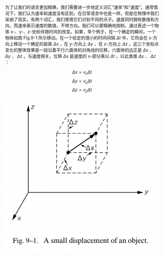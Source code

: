为了让我们的语言更加精确，我们需要进一步地定义词汇“速率”和“速度”。通常情况下，我们认为速率和速度没有区别，在日常语言中也是一样。但是在物理中我们采纳了现实，有两个词汇，我们使用它们识别不同的点子。速度同时拥有数值和方向，而速率表示速度的数值，不带方向。我们可以更精确地炮制，通过表述一个物体 x-、y-、z-坐标伴随时间的改变。如果，举个例子，在一个确定的瞬间，一个物体如图 Fig.9-1 所示移动。在一个给定的很小的时间间隔 $\Delta{t}$ 中，它将会在 x-方向上移动一个确定的距离 $\Delta{x}$ ，在 y-方向上 $\Delta{y}$ ，在 z-方向上 $\Delta{z}$ 。这三个坐标点变化的整体效果是一段沿着平行六面体的对角线的位移，六面体的边正是 $\Delta{x}$ 、 $\Delta{y}$ 、 $\Delta{z}$ 。与速度相关，位移 $\Delta{x}$ 是速度的 x-部分乘以 $\Delta{t}$ ，以此类推 $\Delta{y}$ 、 $\Delta{z}$ ：

$$\Delta{x}=v_x\Delta{t}$$
$$\Delta{y}=v_y\Delta{t}$$
$$\Delta{z}=v_z\Delta{t}$$

![Fig.9-1 一个物体的一小段位移](/assets/volume-1/fig-9-1.png)
